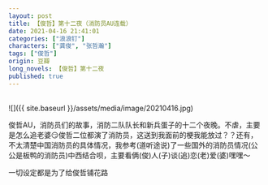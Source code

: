 ```yaml
---
layout: post
title: 【俊哲】第十二夜（消防员AU连载）
date: 2021-04-16 21:41:01
categories: ["浪浪钉"]
characters: ["龚俊", "张哲瀚"]
tags: ["俊哲"]
origin: 豆瓣
long_novels: 【俊哲】第十二夜
published: true
---
```


<br>
![]({{ site.baseurl }}/assets/media/image/20210416.jpg)

俊哲AU，消防员们的故事，消防二队队长和新兵蛋子的十二个夜晚。不虐，主要是怎么追老婆😏俊哲二位都演了消防员，这送到我面前的梗我能放过？？还有，不太清楚中国消防员的具体情况，我参考(道听途说)了一些国外的消防员情况(公公是板鸭的消防员)中西结合呗，主要看俩(俊)人(子)谈(追)恋(老)爱(婆)嘿嘿～

一切设定都是为了给俊哲铺花路
